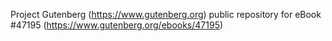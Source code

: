 Project Gutenberg (https://www.gutenberg.org) public repository for eBook #47195 (https://www.gutenberg.org/ebooks/47195)
